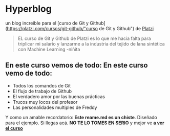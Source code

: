 # Hyperblog 
un blog increible para el [curso de Git y Github](https://platzi.com/cursos/git-github/"curso de Git y Github") de [Platzi](https://platzi.com/ "Platzi") 
> EL curso de Git y Github de Platzi es lo que me hacia falta para triplicar mi salario y lanzarme a la industria del tejido de lana sintética con Machine Learning
> -niñita

## En este curso vemos de todo: En este curso vemo de todo:
* Todos los comandos de Git
* El flujo de trabajo de Github
* El verdadero amor por las buenas prácticas
* Trucos muy locos del profesor
* Las personalidades multiples de Freddy

Y como un amable recordatorio: **Este reame.md es un chiste**. Diseñado para el ejemplo. Si llegas acá. **NO TE LO TOMES EN SERIO** y mejor ve [**a ver el curso**](https://platzi.com/cursos/git-github/ "a ver el curso")
